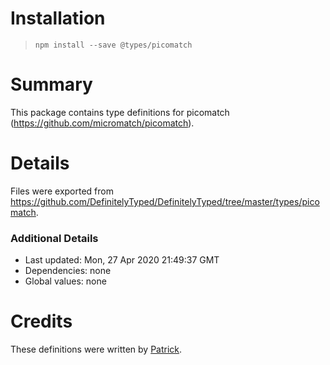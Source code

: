 # Installation
> `npm install --save @types/picomatch`

# Summary
This package contains type definitions for picomatch (https://github.com/micromatch/picomatch).

# Details
Files were exported from https://github.com/DefinitelyTyped/DefinitelyTyped/tree/master/types/picomatch.

### Additional Details
 * Last updated: Mon, 27 Apr 2020 21:49:37 GMT
 * Dependencies: none
 * Global values: none

# Credits
These definitions were written by [Patrick](https://github.com/Patcher56).

